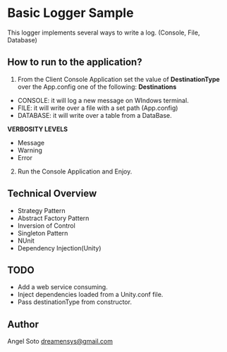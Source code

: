 # Basic Logger Sample

This logger implements several ways to write a log. (Console, File, Database)

## How to run to the application?
1. From the Client Console Application set the value of **DestinationType** over the App.config one of the following:
**Destinations**
  - CONSOLE: it will log a new message on WIndows terminal.
  - FILE: it will write over a file with a set path (App.config)
  - DATABASE: it will write over a table from a DataBase.
  
  **VERBOSITY LEVELS**
  - Message
  - Warning
  - Error
2. Run the Console Application and Enjoy.

## Technical Overview

- Strategy Pattern
- Abstract Factory Pattern
- Inversion of Control
- Singleton Pattern
- NUnit
- Dependency Injection(Unity)

## TODO
- Add a web service consuming.
- Inject dependencies loaded from a Unity.conf file.
- Pass destinationType from constructor.

## Author
Angel Soto
dreamensys@gmail.com

